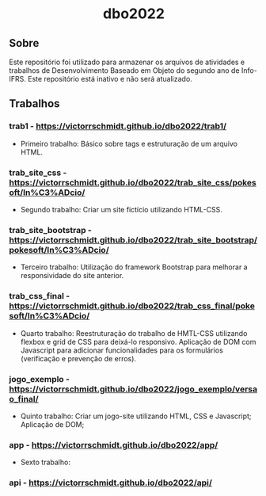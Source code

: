 <h1 align="center">dbo2022</h1>

## Sobre

Este repositório foi utilizado para armazenar os arquivos de atividades e trabalhos de Desenvolvimento Baseado em Objeto do segundo ano de Info-IFRS. Este repositório está inativo e não será atualizado.

## Trabalhos

### trab1 - https://victorrschmidt.github.io/dbo2022/trab1/

- Primeiro trabalho: Básico sobre tags e estruturação de um arquivo HTML.

### trab_site_css - https://victorrschmidt.github.io/dbo2022/trab_site_css/pokesoft/In%C3%ADcio/

- Segundo trabalho: Criar um site fictício utilizando HTML-CSS.
 
### trab_site_bootstrap - https://victorrschmidt.github.io/dbo2022/trab_site_bootstrap/pokesoft/In%C3%ADcio/

- Terceiro trabalho: Utilização do framework Bootstrap para melhorar a responsividade do site anterior.

### trab_css_final - https://victorrschmidt.github.io/dbo2022/trab_css_final/pokesoft/In%C3%ADcio/

- Quarto trabalho: Reestruturação do trabalho de HMTL-CSS utilizando flexbox e grid de CSS para deixá-lo responsivo. Aplicação de DOM com Javascript para adicionar funcionalidades para os formulários (verificação e prevenção de erros).

### jogo_exemplo - https://victorrschmidt.github.io/dbo2022/jogo_exemplo/versao_final/

- Quinto trabalho: Criar um jogo-site utilizando HTML, CSS e Javascript; Aplicação de DOM;

### app - https://victorrschmidt.github.io/dbo2022/app/

- Sexto trabalho: 

### api - https://victorrschmidt.github.io/dbo2022/api/
